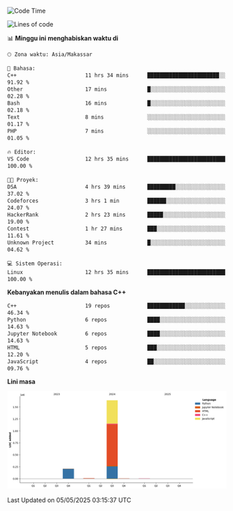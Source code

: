 <!--START_SECTION:waka-->
![Code Time](http://img.shields.io/badge/Code%20Time-190%20hrs%2028%20mins-blue)

![Lines of code](https://img.shields.io/badge/Sejak%20Hello%20World%20aku%20telah%20menulis-1.9%20million%20baris%20kode-blue)

📊 **Minggu ini menghabiskan waktu di** 

```text
🕑︎ Zona waktu: Asia/Makassar

💬 Bahasa: 
C++                      11 hrs 34 mins      ███████████████████████░░   91.92 % 
Other                    17 mins             █░░░░░░░░░░░░░░░░░░░░░░░░   02.28 % 
Bash                     16 mins             █░░░░░░░░░░░░░░░░░░░░░░░░   02.18 % 
Text                     8 mins              ░░░░░░░░░░░░░░░░░░░░░░░░░   01.17 % 
PHP                      7 mins              ░░░░░░░░░░░░░░░░░░░░░░░░░   01.05 % 

🔥 Editor: 
VS Code                  12 hrs 35 mins      █████████████████████████   100.00 % 

🐱‍💻 Proyek: 
DSA                      4 hrs 39 mins       █████████░░░░░░░░░░░░░░░░   37.02 % 
Codeforces               3 hrs 1 min         ██████░░░░░░░░░░░░░░░░░░░   24.07 % 
HackerRank               2 hrs 23 mins       █████░░░░░░░░░░░░░░░░░░░░   19.00 % 
Contest                  1 hr 27 mins        ███░░░░░░░░░░░░░░░░░░░░░░   11.61 % 
Unknown Project          34 mins             █░░░░░░░░░░░░░░░░░░░░░░░░   04.62 % 

💻 Sistem Operasi: 
Linux                    12 hrs 35 mins      █████████████████████████   100.00 % 
```

**Kebanyakan menulis dalam bahasa C++** 

```text
C++                      19 repos            ████████████░░░░░░░░░░░░░   46.34 % 
Python                   6 repos             ████░░░░░░░░░░░░░░░░░░░░░   14.63 % 
Jupyter Notebook         6 repos             ████░░░░░░░░░░░░░░░░░░░░░   14.63 % 
HTML                     5 repos             ███░░░░░░░░░░░░░░░░░░░░░░   12.20 % 
JavaScript               4 repos             ██░░░░░░░░░░░░░░░░░░░░░░░   09.76 % 
```



**Lini masa**

![Lines of Code chart](https://raw.githubusercontent.com/yusuf601/yusuf601/main/assets/bar_graph.png)


 Last Updated on 05/05/2025 03:15:37 UTC
<!--END_SECTION:waka-->
